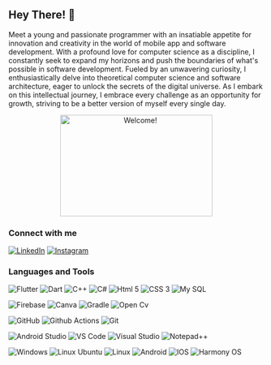 <h2>Hey There! 👋</h2>
<p>
   Meet a young and passionate programmer with an insatiable appetite for innovation and creativity in the world of mobile app and software development. With a profound love for computer science as a discipline, I constantly seek to expand my horizons and push the boundaries of what's possible in software development. Fueled by an unwavering curiosity, I enthusiastically delve into theoretical computer science and software architecture, eager to unlock the secrets of the digital universe. As I embark on this intellectual journey, I embrace every challenge as an opportunity for growth, striving to be a better version of myself every single day. 
</p>


<div align="center" width="50">

<img src="https://64.media.tumblr.com/47cd1de999f422bd5c7aa79eddf23827/505e7fe3097af757-57/s500x750/86be37d1474bd247b57a86d719cc82c311b9419f.gifv" alt="Welcome!" width="300" height= "200" />

</div>


<h3>Connect with me </h3>

<a href="https://www.linkedin.com/in/ali-mansoor-a1a06b248" target="_blank"><img src="https://img.shields.io/badge/LinkedIn-0077B5?style=for-the-badge&logo=linkedin&logoColor=white" alt="LinkedIn"></a>
<a href="https://www.instagram.com/alimn_sor" target="_blank"><img src="https://img.shields.io/badge/Instagram-E4405F?style=for-the-badge&logo=instagram&logoColor=white" alt="Instagram"></a>



<h3>Languages and Tools </h3>

![Flutter](https://img.shields.io/badge/Flutter-02569B?style=for-the-badge&logo=flutter&logoColor=white)
![Dart](https://img.shields.io/badge/Dart-0175C2?style=for-the-badge&logo=dart&logoColor=white)
![C++](https://img.shields.io/badge/C%2B%2B-00599C?style=for-the-badge&logo=c%2B%2B&logoColor=white)
![C#](https://img.shields.io/badge/C%23-239120?style=for-the-badge&logo=c-sharp&logoColor=white)
![Html 5](https://img.shields.io/badge/HTML5-E34F26?style=for-the-badge&logo=html5&logoColor=white)
![CSS 3](https://img.shields.io/badge/CSS3-1572B6?style=for-the-badge&logo=css3&logoColor=white)
![My SQL](https://img.shields.io/badge/MySQL-005C84?style=for-the-badge&logo=mysql&logoColor=white)



![Firebase](https://img.shields.io/badge/firebase-ffca28?style=for-the-badge&logo=firebase&logoColor=black)
![Canva](https://img.shields.io/badge/Canva-%2300C4CC.svg?&style=for-the-badge&logo=Canva&logoColor=white)
![Gradle](https://img.shields.io/badge/gradle-02303A?style=for-the-badge&logo=gradle&logoColor=white)
![Open Cv](https://img.shields.io/badge/OpenCV-27338e?style=for-the-badge&logo=OpenCV&logoColor=white)


![GitHub](https://img.shields.io/badge/GitHub-100000?style=for-the-badge&logo=github&logoColor=white)
![Github Actions](https://img.shields.io/badge/GitHub_Actions-2088FF?style=for-the-badge&logo=github-actions&logoColor=white)
![Git](https://img.shields.io/badge/GIT-E44C30?style=for-the-badge&logo=git&logoColor=white)


![Android Studio](https://img.shields.io/badge/Android_Studio-3DDC84?style=for-the-badge&logo=android-studio&logoColor=white)
![VS Code](https://img.shields.io/badge/VSCode-0078D4?style=for-the-badge&logo=visual%20studio%20code&logoColor=white)
![Visual Studio](https://img.shields.io/badge/Visual_Studio-5C2D91?style=for-the-badge&logo=visual%20studio&logoColor=white)
![Notepad++](https://img.shields.io/badge/Notepad++-90E59A.svg?style=for-the-badge&logo=notepad%2B%2B&logoColor=black)


![Windows](https://img.shields.io/badge/Windows-0078D6?style=for-the-badge&logo=windows&logoColor=white)
![Linux Ubuntu](https://img.shields.io/badge/Lubuntu-0068C8?style=for-the-badge&logo=lubuntu&logoColor=white)
![Linux](https://img.shields.io/badge/Linux-FCC624?style=for-the-badge&logo=linux&logoColor=black)
![Android](https://img.shields.io/badge/Android-3DDC84?style=for-the-badge&logo=android&logoColor=white)
![IOS](https://img.shields.io/badge/iOS-000000?style=for-the-badge&logo=ios&logoColor=white)
![Harmony OS](https://img.shields.io/badge/HarmonyOS-000000?style=for-the-badge&logo=harmonyos&logoColor=white)











<!---
alimnsr1154/alimnsr1154 is a ✨ special ✨ repository because its `README.md` (this file) appears on your GitHub profile.
You can click the Preview link to take a look at your changes.
--->
